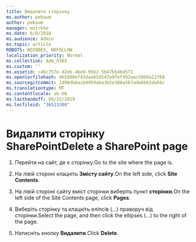 ```yaml
---
title: Видалити сторінку
ms.author: pebaum
author: pebaum
manager: mnirkhe
ms.date: 6/8/2018
ms.audience: Admin
ms.topic: article
ROBOTS: NOINDEX, NOFOLLOW
localization_priority: Normal
ms.collection: Adm_O365
ms.custom: ''
ms.assetid: c46c757e-d2e6-46e9-95b2-5b47bb4bd572
ms.openlocfilehash: 4b5890ef43daab5d547e9fef492aac5968a21768
ms.sourcegitcommit: 1d98db8acb9959aba3b5e308a567ade6b62da56c
ms.translationtype: MT
ms.contentlocale: uk-UA
ms.lasthandoff: 08/22/2019
ms.locfileid: "36513308"
---
```

# <a name="delete-a-sharepoint-page"></a><span data-ttu-id="79dc4-102">Видалити сторінку SharePoint</span><span class="sxs-lookup"><span data-stu-id="79dc4-102">Delete a SharePoint page</span></span>

1. <span data-ttu-id="79dc4-103">Перейти на сайт, де є сторінку.</span><span class="sxs-lookup"><span data-stu-id="79dc4-103">Go to the site where the page is.</span></span>
    
2. <span data-ttu-id="79dc4-104">На лівій стороні клацніть **Змісту сайту**.</span><span class="sxs-lookup"><span data-stu-id="79dc4-104">On the left side, click **Site Contents**.</span></span>
    
3. <span data-ttu-id="79dc4-105">На лівій стороні сайту вміст сторінки виберіть пункт **сторінки**.</span><span class="sxs-lookup"><span data-stu-id="79dc4-105">On the left side of the Site Contents page, click **Pages**.</span></span>
    
4. <span data-ttu-id="79dc4-106">Виберіть сторінку та клацніть еліпсів (...) праворуч від сторінки.</span><span class="sxs-lookup"><span data-stu-id="79dc4-106">Select the page, and then click the ellipses (...) to the right of the page.</span></span>
    
5. <span data-ttu-id="79dc4-107">Натисніть кнопку **Видалити**.</span><span class="sxs-lookup"><span data-stu-id="79dc4-107">Click **Delete**.</span></span>
    


